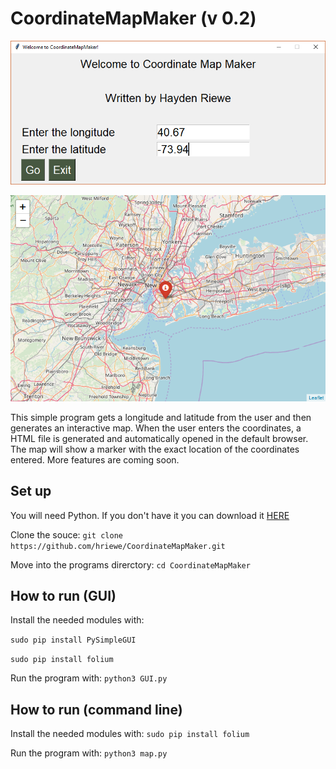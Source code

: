 # CoordinateMapMaker (v 0.2)

![](img/home.PNG "Home screen of program")


![](img/map.PNG "Preview of the generated map")

This simple program gets a longitude and latitude from the user and then generates an interactive map. When the user enters the coordinates, a HTML file is generated and automatically opened in the default browser. The map will show a marker with the exact location of the coordinates entered. More features are coming soon. 

## Set up
You will need Python. If you don't have it you can download it [HERE](https://www.python.org/downloads/)

Clone the souce:
`git clone https://github.com/hriewe/CoordinateMapMaker.git`

Move into the programs direrctory:
`cd CoordinateMapMaker`

## How to run (GUI)
Install the needed modules with:

`sudo pip install PySimpleGUI`

`sudo pip install folium`

Run the program with:
`python3 GUI.py`

## How to run (command line)
Install the needed modules with:
`sudo pip install folium`

Run the program with:
`python3 map.py`


